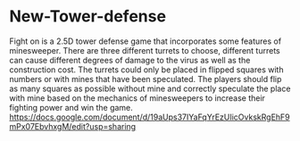 # New-Tower-defense
Fight on is a 2.5D tower defense game that incorporates some features of minesweeper. There are three different turrets to choose, different turrets can cause different degrees of damage to the virus as well as the construction cost. The turrets could only be placed in flipped squares with numbers or with mines that have been speculated. The players should flip as many squares as possible without mine and correctly speculate the place with mine based on the mechanics of minesweepers to increase their fighting power and win the game.
https://docs.google.com/document/d/19aUps37IYaFqYrEzUIicOvkskRgEhF9mPx07EbvhxgM/edit?usp=sharing
